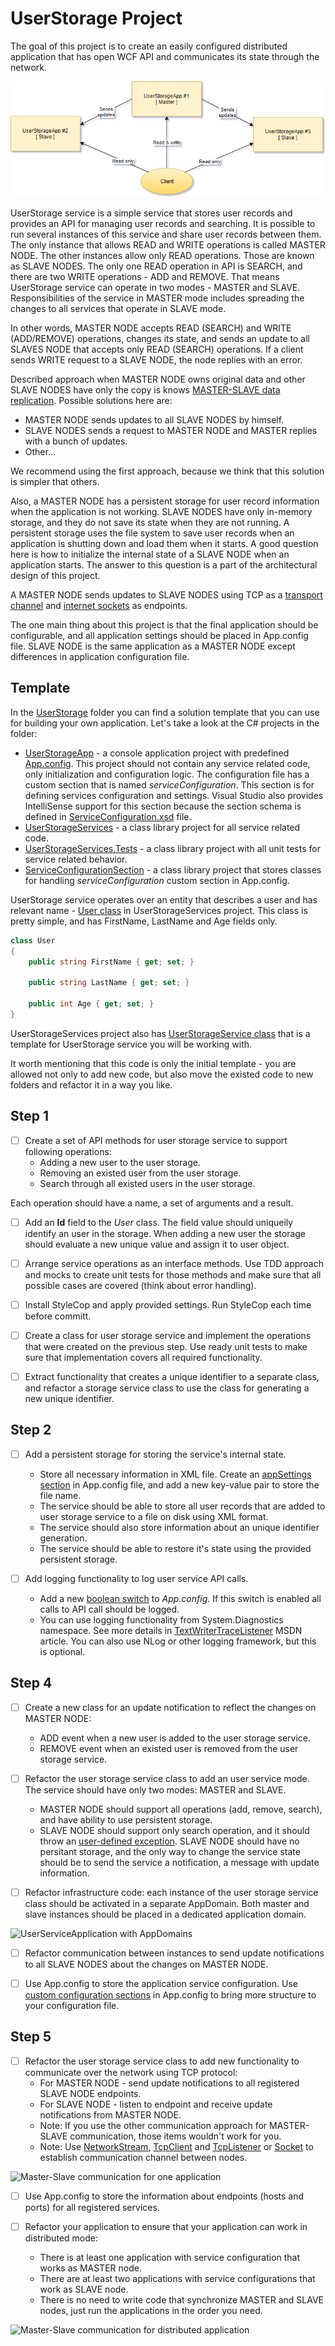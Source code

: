 # UserStorage Project

The goal of this project is to create an easily configured distributed application that has open WCF API and communicates its state through the network.

![UserStorage project overview](images/UserStorageOverview.png "UserStorage project overview")

UserStorage service is a simple service that stores user records and provides an API for managing user records and searching. It is possible to run several instances of this service and share user records between them. The only instance that allows READ and WRITE operations is called MASTER NODE. The other instances allow only READ operations. Those are known as SLAVE NODES. The only one READ operation in API is SEARCH, and there are two WRITE operations - ADD and REMOVE. That means UserStorage service can operate in two modes - MASTER and SLAVE. Responsibilities of the service in MASTER mode includes spreading the changes to all services that operate in SLAVE mode.

In other words, MASTER NODE accepts READ (SEARCH) and WRITE (ADD/REMOVE) operations, changes its state, and sends an update to all SLAVES NODE that accepts only READ (SEARCH) operations. If a client sends WRITE request to a SLAVE NODE, the node replies with an error.

Described approach when MASTER NODE owns original data and other SLAVE NODES have only the copy is knows [MASTER-SLAVE data replication](https://ruhighload.com/post/%D0%A0%D0%B5%D0%BF%D0%BB%D0%B8%D0%BA%D0%B0%D1%86%D0%B8%D1%8F+%D0%B4%D0%B0%D0%BD%D0%BD%D1%8B%D1%85). Possible solutions here are:
* MASTER NODE sends updates to all SLAVE NODES by himself.
* SLAVE NODES sends a request to MASTER NODE and MASTER replies with a bunch of updates.
* Other...

We recommend using the first approach, because we think that this solution is simpler that others.

Also, a MASTER NODE has a persistent storage for user record information when the application is not working. SLAVE NODES have only in-memory storage, and they do not save its state when they are not running. A persistent storage uses the file system to save user records when an application is shutting down and load them when it starts. A good question here is how to initialize the internal state of a SLAVE NODE when an application starts. The answer to this question is a part of the architectural design of this project.

A MASTER NODE sends updates to SLAVE NODES using TCP as a [transport channel](https://en.wikipedia.org/wiki/List_of_network_protocols_(OSI_model)#Layer_4_.28Transport_Layer.29) and [internet sockets](https://docs.microsoft.com/en-us/dotnet/api/system.net.sockets) as endpoints.

The one main thing about this project is that the final application should be configurable, and all application settings should be placed in App.config file. SLAVE NODE is the same application as a MASTER NODE except differences in application configuration file.

## Template

In the [UserStorage](UserStorage) folder you can find a solution template that you can use for building your own application. Let's take a look at the C# projects in the folder:

* [UserStorageApp](UserStorage/UserStorageApp) - a console application project with predefined [App.config](UserStorage/UserStorageApp/App.config). This project should not contain any service related code, only initialization and configuration logic. The configuration file has a custom section that is named _serviceConfiguration_. This section is for defining services configuration and settings. Visual Studio also provides IntelliSense support for this section because the section schema is defined in [ServiceConfiguration.xsd](UserStorage/UserStorageApp/ServiceConfiguration.xsd) file. 
* [UserStorageServices](UserStorage/UserStorageServices) - a class library project for all service related code.
* [UserStorageServices.Tests](UserStorage/UserStorageServices.Tests) - a class library project with all unit tests for service related behavior.
* [ServiceConfigurationSection](UserStorage/ServiceConfigurationSection) - a class library project that stores classes for handling _serviceConfiguration_ custom section in App.config.

UserStorage service operates over an entity that describes a user and has relevant name - [User class](UserStorage/UserStorageServices/User.cs) in UserStorageServices project. This class is pretty simple, and has FirstName, LastName and Age fields only.

```cs
class User
{
	public string FirstName { get; set; }

	public string LastName { get; set; }

	public int Age { get; set; }
}
```

UserStorageServices project also has [UserStorageService class](UserStorage/UserStorageServices/UserStorageService.cs) that is a template for UserStorage service you will be working with.

It worth mentioning that this code is only the initial template - you are allowed not only to add new code, but also move the existed code to new folders and refactor it in a way you like.

## Step 1

- [ ] Create a set of API methods for user storage service to support following operations:
  * Adding a new user to the user storage.
  * Removing an existed user from the user storage.
  * Search through all existed users in the user storage.

Each operation should have a name, a set of arguments and a result.

- [ ] Add an **Id** field to the _User_ class. The field value should uniqueily identify an user in the storage. When adding a new user the storage should evaluate a new unique value and assign it to user object.

- [ ] Arrange service operations as an interface methods. Use TDD approach and mocks to create unit tests for those methods and make sure that all possible cases are covered (think about error handling).

- [ ] Install StyleCop and apply provided settings. Run StyleCop each time before committ.

- [ ] Create a class for user storage service and implement the operations that were created on the previous step. Use ready unit tests to make sure that implementation covers all required functionality.

- [ ] Extract functionality that creates a unique identifier to a separate class, and refactor a storage service class to use the class for generating a new unique identifier.


## Step 2

- [ ] Add a persistent storage for storing the service's internal state.
  * Store all necessary information in XML file. Create an [appSettings section](https://msdn.microsoft.com/en-us/library/system.configuration.configurationmanager.appsettings(v=vs.110).aspx) in App.config file, and add a new key-value pair to store the file name.
  * The service should be able to store all user records that are added to user storage service to a file on disk using XML format.
  * The service should also store information about an unique identifier generation.
  * The service should be able to restore it's state using the provided persistent storage.

- [ ] Add logging functionality to log user service API calls.
  * Add a new [boolean switch](https://msdn.microsoft.com/en-us/library/system.diagnostics.booleanswitch%28v=vs.110%29.aspx) to _App.config_. If this switch is enabled all calls to API call should be logged.
  * You can use logging functionality from System.Diagnostics namespace. See more details in [TextWriterTraceListener](https://msdn.microsoft.com/ru-ru/library/system.diagnostics.textwritertracelistener(v=vs.110).aspx) MSDN article. You can also use NLog or other logging framework, but this is optional.


## Step 4

- [ ] Create a new class for an update notification to reflect the changes on MASTER NODE:
  * ADD event when a new user is added to the user storage service.
  * REMOVE event when an existed user is removed from the user storage service.

- [ ] Refactor the user storage service class to add an user service mode. The service should have only two modes: MASTER and SLAVE.
  * MASTER NODE should support all operations (add, remove, search), and have ability to use persistent storage.
  * SLAVE NODE should support only search operation, and it should throw an [user-defined exception](https://msdn.microsoft.com/en-us/library/87cdya3t(v=vs.110).aspx). SLAVE NODE should have no persitant storage, and the only way to change the service state should be to send the service a notification, a message with update information.

- [ ] Refactor infrastructure code: each instance of the user storage service class should be activated in a separate AppDomain. Both master and slave instances should be placed in a dedicated application domain.

![UserServiceApplication with AppDomains](images/UserServiceWithAppDomains.png "UserServiceApplication with AppDomains")

- [ ] Refactor communication between instances to send update notifications to all SLAVE NODES about the changes on MASTER NODE.

- [ ] Use App.config to store the application service configuration. Use [custom configuration sections](https://habrahabr.ru/post/128517/) in App.config to bring more structure to your configuration file.


## Step 5

- [ ] Refactor the user storage service class to add new functionality to communicate over the network using TCP protocol:
  * For MASTER NODE - send update notifications to all registered SLAVE NODE endpoints.
  * For SLAVE NODE - listen to endpoint and receive update notifications from MASTER NODE.
  * Note: If you use the other communication approach for MASTER-SLAVE communication, those items wouldn't work for you.
  * Note: Use [NetworkStream](https://msdn.microsoft.com/ru-ru/library/system.net.sockets.networkstream%28v=vs.110%29.aspx), [TcpClient](https://msdn.microsoft.com/ru-ru/library/system.net.sockets.tcpclient(v=vs.110).aspx) and [TcpListener](https://msdn.microsoft.com/ru-ru/library/system.net.sockets.tcplistener(v=vs.110).aspx) or [Socket](https://msdn.microsoft.com/ru-ru/library/system.net.sockets.socket(v=vs.110).aspx) to establish communication channel between nodes.

![Master-Slave communication for one application](images/UserServiceApplicationSimpleCase.png "Master-Slave communication for one application")

- [ ] Use App.config to store the information about endpoints (hosts and ports) for all registered services.

- [ ] Refactor your application to ensure that your application can work in distributed mode:
  * There is at least one application with service configuration that works as MASTER node.
  * There are at least two applications with service configurations that work as SLAVE node.
  * There is no need to write code that synchronize MASTER and SLAVE nodes, just run the applications in the order you need.

![Master-Slave communication for distributed application](images/UserServiceApplicationDistributed.png "Master-Slave communication for distributed application")